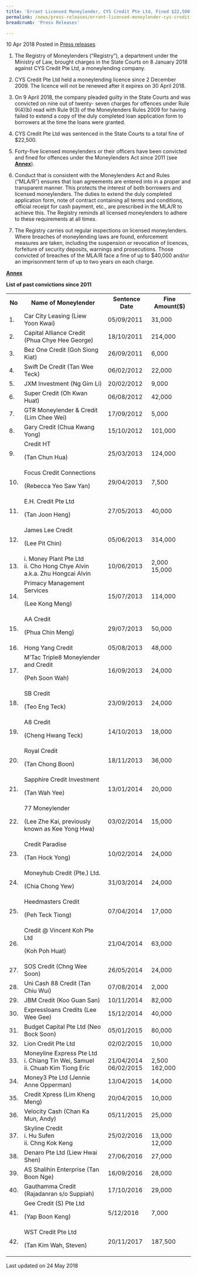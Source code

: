```yaml
---
title: 'Errant Licensed Moneylender, CYS Credit Pte Ltd, Fined $22,500'
permalink: /news/press-releases/errant-licensed-moneylender-cys-credit-fined/
breadcrumb: 'Press Releases'

---
```



10 Apr 2018 Posted in [Press releases](/news/press-releases)

1. The Registry of Moneylenders (“Registry”), a department under the Ministry of Law, brought charges in the State Courts on 8 January 2018 against CYS Credit Pte Ltd, a moneylending company.

2. CYS Credit Pte Ltd held a moneylending licence since 2 December 2009. The licence will not be renewed after it expires on 30 April 2018.

3. On 9 April 2018, the company pleaded guilty in the State Courts and was convicted on nine out of twenty- seven charges for offences under Rule 9(4)(b) read with Rule 9(3) of the Moneylenders Rules 2009 for having failed to extend a copy of the duly completed loan application form to borrowers at the time the loans were granted.

4. CYS Credit Pte Ltd was sentenced in the State Courts to a total fine of $22,500.

5. Forty-five licensed moneylenders or their officers have been convicted and fined for offences under the Moneylenders Act since 2011 (see **<u>Annex</u>**).

6. Conduct that is consistent with the Moneylenders Act and Rules (“MLA/R”) ensures that loan agreements are entered into in a proper and transparent manner. This protects the interest of both borrowers and licensed moneylenders. The duties to extend the duly completed application form, note of contract containing all terms and conditions, official receipt for cash payment, etc., are prescribed in the MLA/R to achieve this. The Registry reminds all licensed moneylenders to adhere to these requirements at all times.

7. The Registry carries out regular inspections on licensed moneylenders. Where breaches of moneylending laws are found, enforcement measures are taken, including the suspension or revocation of licences, forfeiture of security deposits, warnings and prosecutions. Those convicted of breaches of the MLA/R face a fine of up to $40,000 and/or an imprisonment term of up to two years on each charge.

**<u>Annex</u>**

**List of past convictions since 2011** 

<table class="table-h">
  <tr>
  <th>No</th>
  <th>Name of Moneylender</th>
  <th>Sentence Date</th>
  <th>Fine Amount($)</th>
  </tr>
  <tr>
    <td>1.</td>
    <td>Car City Leasing
(Liew Yoon Kwai)</td>
    <td>05/09/2011</td>
    <td>31,000</td>
  </tr>
  
  <tr>
    <td>2.</td>
    <td>Capital Alliance Credit
(Phua Chye Hee George)</td>
    <td>18/10/2011</td>
    <td>	
214,000</td>
  </tr>
  
  
  <tr>
<td>3.</td>
<td>	
Bez One Credit
(Goh Siong Kiat)</td>
<td>26/09/2011</td>
<td>6,000</td>
</tr>


<tr>
<td>4.</td>
<td>Swift De Credit
(Tan Wee Teck)</td>
<td>06/02/2012</td>
<td>22,000</td>
</tr>

<tr>
<td>5.</td>
<td>JXM Investment
(Ng Gim Li)</td>
<td>20/02/2012</td>
<td>9,000</td>
</tr>


<tr>
<td>6.</td>
<td>Super Credit
(Oh Kwan Huat)</td>
<td>06/08/2012</td>
<td>42,000</td>
</tr>


<tr>
<td>7.</td>
<td>GTR Moneylender & Credit
(Lim Chee Wei)</td>
<td>17/09/2012</td>
<td>5,000</td>
</tr>

<tr>
<td>8.</td>
<td>Gary Credit 
(Chua Kwang Yong)</td>
<td>15/10/2012</td>
<td>101,000</td>
</tr>

<tr>
<td>9.</td>
<td>Credit HT

(Tan Chun Hua)</td>
<td>25/03/2013</td>
<td>124,000</td>
</tr>

<tr>
<td>10. </td>
<td>Focus Credit Connections

(Rebecca Yeo Saw Yan)</td>
<td>29/04/2013</td>
<td>7,500</td>
</tr>


<tr>
<td>11.</td>
<td>E.H. Credit Pte Ltd

(Tan Joon Heng)</td>
<td>27/05/2013</td>
<td>40,000</td>

</tr>

<tr>
<td>12.</td>
<td>James Lee Credit

(Lee Pit Chin)</td>
<td>05/06/2013</td>
<td>314,000</td>
</tr>


<tr>
<td>13.</td>
<td>i. Money Plant Pte Ltd<br>ii. Cho Hong Chye Alvin a.k.a. Zhu Hongcai Alvin</td>
<td>10/06/2013</td>
<td>2,000<br>
15,000</td>
</tr>

<tr>
<td>14.</td>
<td>Primacy Management Services

(Lee Kong Meng)</td>
<td>15/07/2013</td>
<td>114,000</td>
</tr>

<tr>
<td>15.</td>
<td>AA Credit

(Phua Chin Meng)</td>
<td>29/07/2013</td>
<td>50,000</td>
</tr>


<tr>
<td>16.</td>
<td>Hong Yang Credit</td>
<td>05/08/2013</td>
<td>48,000</td>
</tr>

<tr>
<td>17.</td>
<td>	
M’Tac Triple8 Moneylender and Credit

(Peh Soon Wah)</td>
<td>16/09/2013</td>
<td>24,000</td>
</tr>

<tr>
<td>18.</td>
<td>SB Credit

(Teo Eng Teck)</td>
<td>23/09/2013</td>
<td>24,000</td>
</tr>


<tr>
<td>19.</td>
<td>A8 Credit

(Cheng Hwang Teck)</td>
<td>14/10/2013</td>
<td>18,000</td>
</tr>


<tr>
<td>20.</td>
<td>Royal Credit

(Tan Chong Boon)</td>
<td>18/11/2013</td>
<td>36,000</td>
</tr>


<tr>
<td>21.</td>
<td>Sapphire Credit Investment

(Tan Wah Yee)</td>
<td>13/01/2014</td>
<td>20,000</td>

</tr>

<tr>
<td>22.</td>
<td>77 Moneylender

(Lee Zhe Kai, previously known as Kee Yong Hwa)</td>
<td>03/02/2014</td>
<td>	
15,000</td>
</tr>


<tr>
<td>23.</td>
<td>Credit Paradise

(Tan Hock Yong)</td>
<td>10/02/2014</td>
<td>24,000</td>
</tr>


<tr>
<td>24.</td>
<td>Moneyhub Credit (Pte.) Ltd.

(Chia Chong Yew)</td>
<td>31/03/2014</td>
<td>	
24,000</td>
</tr>



<tr>
<td>25.</td>
<td>Heedmasters Credit

(Peh Teck Tiong)</td>
<td>07/04/2014</td>
<td>17,000</td>
</tr>


<tr>
<td>26.</td>
<td>Credit @ Vincent Koh Pte Ltd

(Koh Poh Huat)</td>
<td>21/04/2014</td>
<td>63,000</td>
</tr>


<tr>
<td>27.</td>
<td>	
SOS Credit (Chng Wee Soon)</td>
<td>26/05/2014</td>
<td>24,000</td>

</tr>


<tr>
<td>28.</td>
<td>Uni Cash 88 Credit (Tan Chiu Wui)</td>
<td>07/08/2014</td>
<td>2,000</td>
</tr>

<tr>
<td>29.</td>
<td>JBM Credit (Koo Guan San)</td>
<td>10/11/2014</td>
<td>82,000</td>
</tr>

<tr>
<td>30.</td>
<td>	
Expressloans Credits (Lee Wee Gee)</td>
<td>15/12/2014</td>
<td>40,000</td>
</tr>


<tr>
<td>31.</td>
<td>Budget Capital Pte Ltd (Neo Bock Soon)</td>
<td>05/01/2015</td>
<td>	
80,000</td>
</tr>


<tr>
<td>32.</td>
<td>	
Lion Credit Pte Ltd</td>
<td>02/02/2015</td>
<td>10,000</td>
</tr>

<tr>
  <td>33.</td>
  <td>
    Moneyline Express Pte Ltd<br>
    i.   Chiang Tin Wei, Samuel<br>
    ii. Chuah Kim Tiong Eric
  </td>
  <td>
    <br>
    21/04/2014
  <br>
    06/02/2015
  </td>
  <td>
    <br>
    2,500<br>
  162,000
  </td>
</tr>


<tr>
<td>34.</td>
<td>Money3 Pte Ltd (Jennie Anne Opperman)</td>
<td>13/04/2015</td>
<td>14,000</td>
</tr>


<tr>
<td>35.</td>
<td>Credit Xpress (Lim Kheng Meng)</td>
<td>20/04/2015</td>
<td>10,000</td>
</tr>


<tr>
<td>36.</td>
<td>Velocity Cash (Chan Ka Mun, Andy)</td>
<td>05/11/2015</td>
<td>25,000</td>

</tr>

<tr>
  <td>37.</td>
  <td>Skyline Credit <br>
  i. Hu Sufen<br>
  ii. Chng Kok Keng  
  </td>
  <td>25/02/2016</td>
  <td>
    <br>
    13,000
  <br>
    12,000
  </td>
</tr>


<tr>
<td>38.</td>
<td>Denaro Pte Ltd (Liew Hwai Shen)</td>
<td>27/06/2016</td>
<td>27,000</td>
</tr>


<tr>
<td>39.</td>
<td>AS Shalihin Enterprise (Tan Boon Nge)</td>
<td>16/09/2016</td>
<td>28,000</td>

</tr>

<tr>
<td>40.</td>
<td>Gauthamma Credit (Rajadanran s/o Suppiah)</td>
<td>17/10/2016</td>
<td>29,000</td>
</tr>

<tr>
<td>41.</td>
<td>Gee Credit (S) Pte Ltd

(Yap Boon Keng)</td>
<td>5/12/2016</td>
<td>7,000</td>
</tr>


<tr>
<td>42.</td>
<td>WST Credit Pte Ltd

(Tan Kim Wah, Steven)</td>
<td>20/11/2017</td>
<td>187,500</td>
</tr>
</table>

<p class="right-side-updated">Last updated on 24 May 2018
</p>
